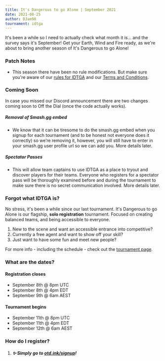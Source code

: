 ```yaml
---
title: It's Dangerous to go Alone | September 2021
date: 2021-08-25
author: DJam98
tournament: idtga
---
```


It's been a while so I need to actually check what month it is... and the survey says it's September! Get your Earth, Wind and Fire ready, as we're about to bring another season of It's Dangerous to go Alone!

### Patch Notes
- This season there have been no rule modifications. But make sure you're aware of our [rules for IDTGA](https://otd.ink/idtga/rules) and our [Terms and Conditions](https://otd.ink/legal).

### Coming Soon
In case you missed our Discord announcement there are two changes coming soon to Off the Dial (once the code actually works).
##### Removal of Smash.gg embed
- We know that it can be tiresome to do the smash.gg embed when you signup for each tournament (and to be honest not everyone does it correctly) so we’re removing it, however, you will still have to enter in your smash.gg user profile url so we can add you. More details later.
##### Spectator Passes
- This will allow team captains to use IDTGA as a place to tryout and discover players for their teams. Everyone who registers for a spectator pass will be thoroughly examined before and during the tournament to make sure there is no secret communication involved. More details later.

### Forgot what IDTGA is?
No stress, it's been a while since our last tournament. It's Dangerous to go Alone is our flagship, **solo registration** tournament. Focused on creating balanced teams, and being accessible to everyone.

1. New to the scene and want an accessible entrance into competitive?
2. Currently a free agent and want to show off your skill?
3. Just want to have some fun and meet new people?

For more info - including the schedule - check out the [tournament page](https://otd.ink/idtga).

### What are the dates?
#### Registration closes
- September 8th @ 8pm UTC
- September 8th @ 4pm EDT
- September 9th @ 6am AEST

#### Tournament begins
- September 11th @ 8pm UTC
- September 11th @ 4pm EDT
- September 12th @ 6am AEST

### How do I register?
1. ##### :sparkles: Simply go to [otd.ink/signup](https://otd.ink/signup)!
